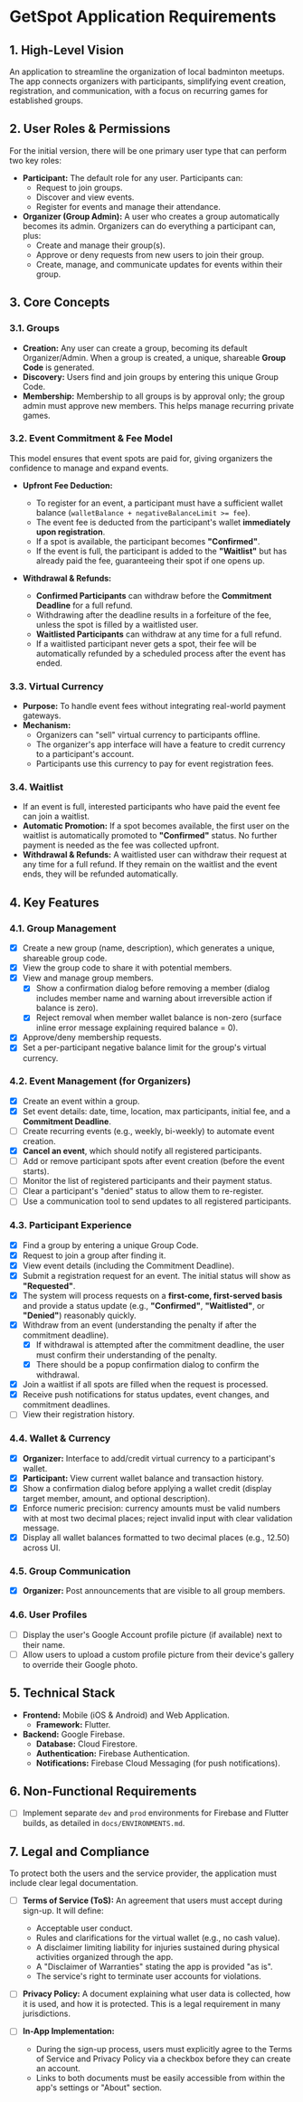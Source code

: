 # GetSpot Application Requirements

## 1. High-Level Vision

An application to streamline the organization of local badminton meetups. The app connects organizers with participants, simplifying event creation, registration, and communication, with a focus on recurring games for established groups.

## 2. User Roles & Permissions

For the initial version, there will be one primary user type that can perform two key roles:

*   **Participant:** The default role for any user. Participants can:
    *   Request to join groups.
    *   Discover and view events.
    *   Register for events and manage their attendance.
*   **Organizer (Group Admin):** A user who creates a group automatically becomes its admin. Organizers can do everything a participant can, plus:
    *   Create and manage their group(s).
    *   Approve or deny requests from new users to join their group.
    *   Create, manage, and communicate updates for events within their group.

## 3. Core Concepts

### 3.1. Groups
*   **Creation:** Any user can create a group, becoming its default Organizer/Admin. When a group is created, a unique, shareable **Group Code** is generated.
*   **Discovery:** Users find and join groups by entering this unique Group Code.
*   **Membership:** Membership to all groups is by approval only; the group admin must approve new members. This helps manage recurring private games.

### 3.2. Event Commitment & Fee Model
This model ensures that event spots are paid for, giving organizers the confidence to manage and expand events.

*   **Upfront Fee Deduction:**
    *   To register for an event, a participant must have a sufficient wallet balance (`walletBalance + negativeBalanceLimit >= fee`).
    *   The event fee is deducted from the participant's wallet **immediately upon registration**.
    *   If a spot is available, the participant becomes **"Confirmed"**.
    *   If the event is full, the participant is added to the **"Waitlist"** but has already paid the fee, guaranteeing their spot if one opens up.

*   **Withdrawal & Refunds:**
    *   **Confirmed Participants** can withdraw before the **Commitment Deadline** for a full refund.
    *   Withdrawing after the deadline results in a forfeiture of the fee, unless the spot is filled by a waitlisted user.
    *   **Waitlisted Participants** can withdraw at any time for a full refund.
    *   If a waitlisted participant never gets a spot, their fee will be automatically refunded by a scheduled process after the event has ended.

### 3.3. Virtual Currency
*   **Purpose:** To handle event fees without integrating real-world payment gateways.
*   **Mechanism:**
    *   Organizers can "sell" virtual currency to participants offline.
    *   The organizer's app interface will have a feature to credit currency to a participant's account.
    *   Participants use this currency to pay for event registration fees.

### 3.4. Waitlist
*   If an event is full, interested participants who have paid the event fee can join a waitlist.
*   **Automatic Promotion:** If a spot becomes available, the first user on the waitlist is automatically promoted to **"Confirmed"** status. No further payment is needed as the fee was collected upfront.
*   **Withdrawal & Refunds:** A waitlisted user can withdraw their request at any time for a full refund. If they remain on the waitlist and the event ends, they will be refunded automatically.

## 4. Key Features

### 4.1. Group Management
*   [x] Create a new group (name, description), which generates a unique, shareable group code.
*   [x] View the group code to share it with potential members.
*   [x] View and manage group members.
    *   [x] Show a confirmation dialog before removing a member (dialog includes member name and warning about irreversible action if balance is zero).
    *   [x] Reject removal when member wallet balance is non-zero (surface inline error message explaining required balance = 0).
*   [x] Approve/deny membership requests.
*   [x] Set a per-participant negative balance limit for the group's virtual currency.

### 4.2. Event Management (for Organizers)
*   [x] Create an event within a group.
*   [x] Set event details: date, time, location, max participants, initial fee, and a **Commitment Deadline**.
*   [ ] Create recurring events (e.g., weekly, bi-weekly) to automate event creation.
*   [x] **Cancel an event**, which should notify all registered participants.
*   [ ] Add or remove participant spots after event creation (before the event starts).
*   [ ] Monitor the list of registered participants and their payment status.
*   [ ] Clear a participant's "denied" status to allow them to re-register.
*   [ ] Use a communication tool to send updates to all registered participants.

### 4.3. Participant Experience
*   [x] Find a group by entering a unique Group Code.
*   [x] Request to join a group after finding it.
*   [x] View event details (including the Commitment Deadline).
*   [x] Submit a registration request for an event. The initial status will show as **"Requested"**.
*   [x] The system will process requests on a **first-come, first-served basis** and provide a status update (e.g., **"Confirmed"**, **"Waitlisted"**, or **"Denied"**) reasonably quickly.
*   [x] Withdraw from an event (understanding the penalty if after the commitment deadline).
    *   [x] If withdrawal is attempted after the commitment deadline, the user must confirm their understanding of the penalty.
    *   [x] There should be a popup confirmation dialog to confirm the withdrawal.
*   [x] Join a waitlist if all spots are filled when the request is processed.
*   [x] Receive push notifications for status updates, event changes, and commitment deadlines.
*   [ ] View their registration history.

### 4.4. Wallet & Currency
*   [x] **Organizer:** Interface to add/credit virtual currency to a participant's wallet.
*   [x] **Participant:** View current wallet balance and transaction history.
*   [x] Show a confirmation dialog before applying a wallet credit (display target member, amount, and optional description).
*   [x] Enforce numeric precision: currency amounts must be valid numbers with at most two decimal places; reject invalid input with clear validation message.
*   [x] Display all wallet balances formatted to two decimal places (e.g., 12.50) across UI.

### 4.5. Group Communication
*   [x] **Organizer:** Post announcements that are visible to all group members.

### 4.6. User Profiles
*   [ ] Display the user's Google Account profile picture (if available) next to their name.
*   [ ] Allow users to upload a custom profile picture from their device's gallery to override their Google photo.

## 5. Technical Stack

*   **Frontend:** Mobile (iOS & Android) and Web Application.
    *   **Framework:** Flutter.
*   **Backend:** Google Firebase.
    *   **Database:** Cloud Firestore.
    *   **Authentication:** Firebase Authentication.
    *   **Notifications:** Firebase Cloud Messaging (for push notifications).

## 6. Non-Functional Requirements

*   [ ] Implement separate `dev` and `prod` environments for Firebase and Flutter builds, as detailed in `docs/ENVIRONMENTS.md`.

## 7. Legal and Compliance

To protect both the users and the service provider, the application must include clear legal documentation.

*   [ ] **Terms of Service (ToS):** An agreement that users must accept during sign-up. It will define:
    *   Acceptable user conduct.
    *   Rules and clarifications for the virtual wallet (e.g., no cash value).
    *   A disclaimer limiting liability for injuries sustained during physical activities organized through the app.
    *   A "Disclaimer of Warranties" stating the app is provided "as is".
    *   The service's right to terminate user accounts for violations.

*   [ ] **Privacy Policy:** A document explaining what user data is collected, how it is used, and how it is protected. This is a legal requirement in many jurisdictions.

*   [ ] **In-App Implementation:**
    *   During the sign-up process, users must explicitly agree to the Terms of Service and Privacy Policy via a checkbox before they can create an account.
    *   Links to both documents must be easily accessible from within the app's settings or "About" section.